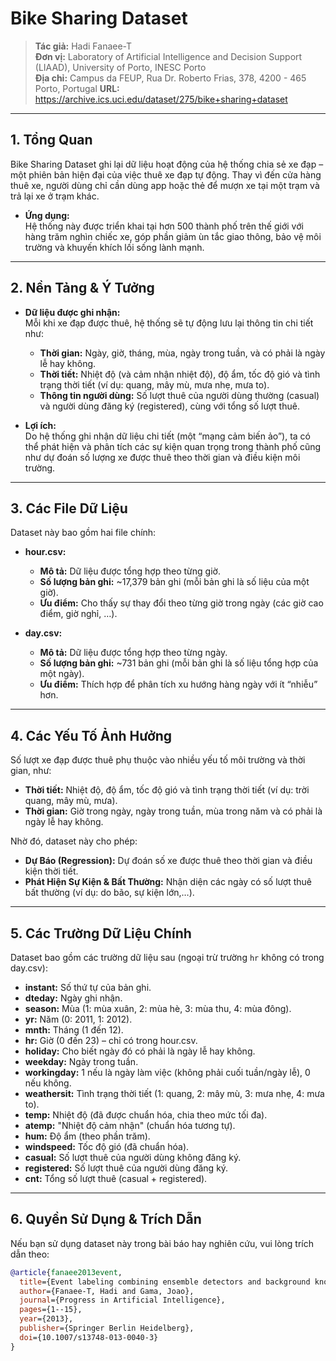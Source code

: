 # Bike Sharing Dataset

> **Tác giả:** Hadi Fanaee-T  
> **Đơn vị:** Laboratory of Artificial Intelligence and Decision Support (LIAAD), University of Porto, INESC Porto  
> **Địa chỉ:** Campus da FEUP, Rua Dr. Roberto Frias, 378, 4200 - 465 Porto, Portugal
> **URL:**
> https://archive.ics.uci.edu/dataset/275/bike+sharing+dataset

---

## 1. Tổng Quan

Bike Sharing Dataset ghi lại dữ liệu hoạt động của hệ thống chia sẻ xe đạp – một phiên bản hiện đại của việc thuê xe đạp tự động. Thay vì đến cửa hàng thuê xe, người dùng chỉ cần dùng app hoặc thẻ để mượn xe tại một trạm và trả lại xe ở trạm khác.

- **Ứng dụng:**  
  Hệ thống này được triển khai tại hơn 500 thành phố trên thế giới với hàng trăm nghìn chiếc xe, góp phần giảm ùn tắc giao thông, bảo vệ môi trường và khuyến khích lối sống lành mạnh.

---

## 2. Nền Tảng & Ý Tưởng

- **Dữ liệu được ghi nhận:**  
  Mỗi khi xe đạp được thuê, hệ thống sẽ tự động lưu lại thông tin chi tiết như:
  - **Thời gian:** Ngày, giờ, tháng, mùa, ngày trong tuần, và có phải là ngày lễ hay không.
  - **Thời tiết:** Nhiệt độ (và cảm nhận nhiệt độ), độ ẩm, tốc độ gió và tình trạng thời tiết (ví dụ: quang, mây mù, mưa nhẹ, mưa to).
  - **Thông tin người dùng:** Số lượt thuê của người dùng thường (casual) và người dùng đăng ký (registered), cùng với tổng số lượt thuê.

- **Lợi ích:**  
  Do hệ thống ghi nhận dữ liệu chi tiết (một “mạng cảm biến ảo”), ta có thể phát hiện và phân tích các sự kiện quan trọng trong thành phố cũng như dự đoán số lượng xe được thuê theo thời gian và điều kiện môi trường.

---

## 3. Các File Dữ Liệu

Dataset này bao gồm hai file chính:

- **hour.csv:**  
  - **Mô tả:** Dữ liệu được tổng hợp theo từng giờ.  
  - **Số lượng bản ghi:** ~17,379 bản ghi (mỗi bản ghi là số liệu của một giờ).
  - **Ưu điểm:** Cho thấy sự thay đổi theo từng giờ trong ngày (các giờ cao điểm, giờ nghỉ, …).

- **day.csv:**  
  - **Mô tả:** Dữ liệu được tổng hợp theo từng ngày.
  - **Số lượng bản ghi:** ~731 bản ghi (mỗi bản ghi là số liệu tổng hợp của một ngày).
  - **Ưu điểm:** Thích hợp để phân tích xu hướng hàng ngày với ít “nhiễu” hơn.

---

## 4. Các Yếu Tố Ảnh Hưởng

Số lượt xe đạp được thuê phụ thuộc vào nhiều yếu tố môi trường và thời gian, như:

- **Thời tiết:** Nhiệt độ, độ ẩm, tốc độ gió và tình trạng thời tiết (ví dụ: trời quang, mây mù, mưa).
- **Thời gian:** Giờ trong ngày, ngày trong tuần, mùa trong năm và có phải là ngày lễ hay không.

Nhờ đó, dataset này cho phép:
- **Dự Báo (Regression):** Dự đoán số xe được thuê theo thời gian và điều kiện thời tiết.
- **Phát Hiện Sự Kiện & Bất Thường:** Nhận diện các ngày có số lượt thuê bất thường (ví dụ: do bão, sự kiện lớn,…).

---

## 5. Các Trường Dữ Liệu Chính

Dataset bao gồm các trường dữ liệu sau (ngoại trừ trường `hr` không có trong day.csv):

- **instant:** Số thứ tự của bản ghi.
- **dteday:** Ngày ghi nhận.
- **season:** Mùa (1: mùa xuân, 2: mùa hè, 3: mùa thu, 4: mùa đông).
- **yr:** Năm (0: 2011, 1: 2012).
- **mnth:** Tháng (1 đến 12).
- **hr:** Giờ (0 đến 23) – chỉ có trong hour.csv.
- **holiday:** Cho biết ngày đó có phải là ngày lễ hay không.
- **weekday:** Ngày trong tuần.
- **workingday:** 1 nếu là ngày làm việc (không phải cuối tuần/ngày lễ), 0 nếu không.
- **weathersit:** Tình trạng thời tiết (1: quang, 2: mây mù, 3: mưa nhẹ, 4: mưa to).
- **temp:** Nhiệt độ (đã được chuẩn hóa, chia theo mức tối đa).
- **atemp:** "Nhiệt độ cảm nhận" (chuẩn hóa tương tự).
- **hum:** Độ ẩm (theo phần trăm).
- **windspeed:** Tốc độ gió (đã chuẩn hóa).
- **casual:** Số lượt thuê của người dùng không đăng ký.
- **registered:** Số lượt thuê của người dùng đăng ký.
- **cnt:** Tổng số lượt thuê (casual + registered).

---

## 6. Quyền Sử Dụng & Trích Dẫn

Nếu bạn sử dụng dataset này trong bài báo hay nghiên cứu, vui lòng trích dẫn theo:

```bibtex
@article{fanaee2013event,
  title={Event labeling combining ensemble detectors and background knowledge},
  author={Fanaee-T, Hadi and Gama, Joao},
  journal={Progress in Artificial Intelligence},
  pages={1--15},
  year={2013},
  publisher={Springer Berlin Heidelberg},
  doi={10.1007/s13748-013-0040-3}
}
